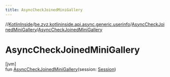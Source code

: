 ```yaml
---
title: AsyncCheckJoinedMiniGallery
---
```

//[KotlinInside](../../../index.html)/[be.zvz.kotlininside.api.async.generic.userinfo](../index.html)/[AsyncCheckJoinedMiniGallery](index.html)/[AsyncCheckJoinedMiniGallery](-async-check-joined-mini-gallery.html)



# AsyncCheckJoinedMiniGallery



[jvm]\
fun [AsyncCheckJoinedMiniGallery](-async-check-joined-mini-gallery.html)(session: [Session](../../be.zvz.kotlininside.session/-session/index.html))




